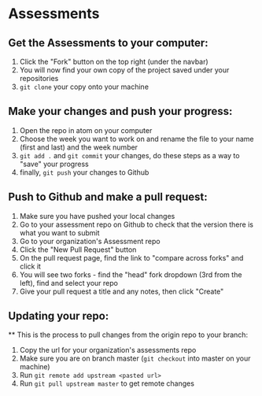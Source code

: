 # Assessments

## Get the Assessments to your computer:

1. Click the "Fork" button on the top right (under the navbar)
2. You will now find your own copy of the project saved under your repositories
3. `git clone` your copy onto your machine

## Make your changes and push your progress:

1. Open the repo in atom on your computer
2. Choose the week you want to work on and rename the file to your name (first and last) and the week number
3. `git add .` and `git commit` your changes, do these steps as a way to "save" your progress
4. finally, `git push` your changes to Github


## Push to Github and make a pull request:

1. Make sure you have pushed your local changes 
2. Go to your assessment repo on Github to check that the version there is what you want to submit
3. Go to your organization's Assessment repo
4. Click the "New Pull Request" button
5. On the pull request page, find the link to "compare across forks" and click it
6. You will see two forks - find the "head" fork dropdown (3rd from the left), find and select your repo
7. Give your pull request a title and any notes, then click "Create"

## Updating your repo:
** This is the process to pull changes from the origin repo to your branch:

1. Copy the url for your organization's assessments repo
2. Make sure you are on branch master (`git checkout` into master on your machine)
3. Run `git remote add upstream <pasted url>`
4. Run `git pull upstream master` to get remote changes
